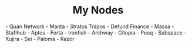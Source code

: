 <h1 align="center">My Nodes</h1>
- Quan Network
- Manta
- Stratos Trapos
- Defund Finance
- Massa
- Stafihub
- Aptos
- Forta
- Ironfish
- Archway
- Gitopia
- Peaq
- Subspace
- Kujira
- Sei
- Paloma
- Razor

